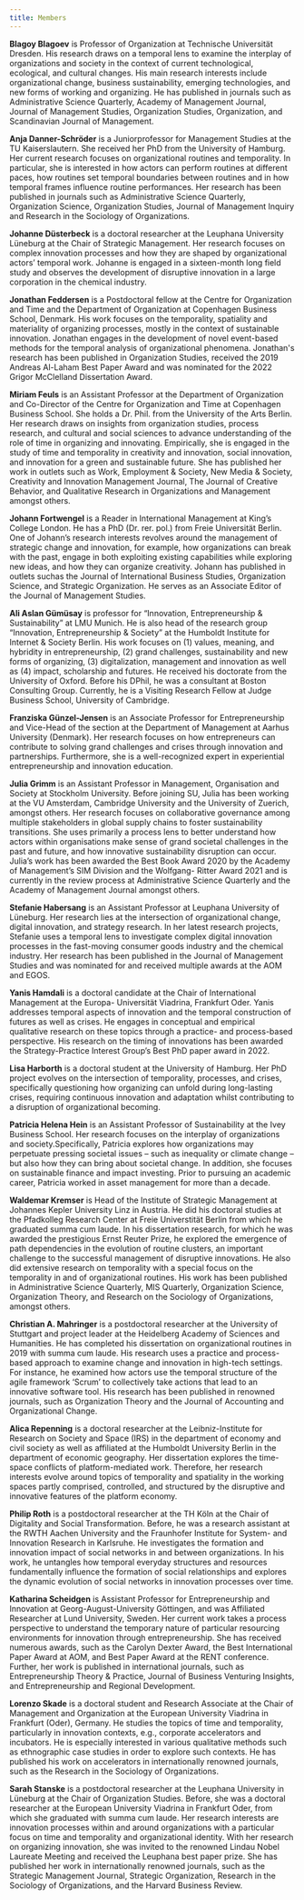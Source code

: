 ```yaml
---
title: Members
---
```

**Blagoy Blagoev** is Professor of Organization at Technische Universität Dresden. His research draws on a temporal lens to examine the interplay of organizations and society in the context of current technological, ecological, and cultural changes. His main research interests include organizational change, business sustainability, emerging technologies, and new forms of working and organizing. He has published in journals such as Administrative Science Quarterly, Academy of Management Journal, Journal of Management Studies, Organization Studies, Organization, and Scandinavian Journal of Management.

**Anja Danner-Schröder** is a Juniorprofessor for Management Studies at the TU Kaiserslautern. She received her PhD from the University of Hamburg. Her current research focuses on organizational routines and temporality. In particular, she is interested in how actors can perform routines at different paces, how routines set temporal boundaries between routines and in how temporal frames influence routine performances. Her research has been published in journals such as Administrative Science Quarterly, Organization Science, Organization Studies, Journal of Management Inquiry and Research in the Sociology of Organizations.

**Johanne Düsterbeck** is a doctoral researcher at the Leuphana University Lüneburg at the Chair of Strategic Management. Her research focuses on complex innovation processes and how they are shaped by organizational actors’ temporal work. Johanne is engaged in a sixteen-month long field study and observes the development of disruptive innovation in a large corporation in the chemical industry.

**Jonathan Feddersen** is a Postdoctoral fellow at the Centre for Organization and Time and the Department of Organization at Copenhagen Business School, Denmark. His work focuses on the temporality, spatiality and materiality of organizing processes, mostly in the context of sustainable innovation. Jonathan engages in the development of novel event-based methods for the temporal analysis of organizational phenomena. Jonathan's research has been published in Organization Studies, received the 2019 Andreas Al-Laham Best Paper Award and was nominated for the 2022 Grigor McClelland Dissertation Award.

**Miriam Feuls** is an Assistant Professor at the Department of Organization and Co-Director of the Centre for Organization and Time at Copenhagen Business School. She holds a Dr. Phil. from the University of the Arts Berlin. Her research draws on insights from organization studies, process research, and cultural and social sciences to advance understanding of the role of time in organizing and innovating. Empirically, she is engaged in the study of time and temporality in creativity and innovation, social innovation, and innovation for a green and sustainable future. She has published her work in outlets such as Work, Employment & Society, New Media & Society, Creativity and Innovation Management Journal, The Journal of Creative Behavior, and Qualitative Research in Organizations and Management amongst others.

**Johann Fortwengel** is a Reader in International Management at King’s College London. He has a PhD (Dr. rer. pol.) from Freie Universität Berlin. One of Johann’s research interests revolves around the management of strategic change and innovation, for example, how organizations can break with the past, engage in both exploiting existing capabilities while exploring new ideas, and how they can organize creativity. Johann has published in outlets suchas the Journal of International Business Studies, Organization Science, and Strategic Organization. He serves as an Associate Editor of the Journal of Management Studies.

**Ali Aslan Gümüsay** is professor for “Innovation, Entrepreneurship & Sustainability” at LMU Munich. He is also head of the research group “Innovation, Entrepreneurship & Society” at the Humboldt Institute for Internet & Society Berlin. His work focuses on (1) values, meaning, and hybridity in entrepreneurship, (2) grand challenges, sustainability and new forms of organizing, (3) digitalization, management and innovation as well as (4) impact, scholarship and futures. He received his doctorate from the University of Oxford. Before his DPhil, he was a consultant at Boston Consulting Group. Currently, he is a Visiting Research Fellow at Judge Business School, University of Cambridge.

**Franziska Günzel-Jensen** is an Associate Professor for Entrepreneurship and Vice-Head of the section at the Department of Management at Aarhus University (Denmark). Her research focuses on how entrepreneurs can contribute to solving grand challenges and crises through innovation and partnerships. Furthermore, she is a well-recognized expert in experiential entrepreneurship and innovation education.

**Julia Grimm** is an Assistant Professor in Management, Organisation and Society at Stockholm University. Before joining SU, Julia has been working at the VU Amsterdam, Cambridge University and the University of Zuerich, amongst others. Her research focuses on collaborative governance among multiple stakeholders in global supply chains to foster sustainability transitions. She uses primarily a process lens to better understand how actors within organisations make sense of grand societal challenges in the past and future, and how innovative sustainability disruption can occur. Julia’s work has been awarded the Best Book Award 2020 by the Academy of Management’s SIM Division and the Wolfgang- Ritter Award 2021 and is currently in the review process at Administrative Science Quarterly and the Academy of Management Journal amongst others.

**Stefanie Habersang** is an Assistant Professor  at Leuphana University of Lüneburg. Her research lies at the intersection of organizational change, digital innovation, and strategy research. In her latest research projects, Stefanie uses a temporal lens to investigate complex digital innovation processes in the fast-moving consumer goods industry and the chemical industry. Her research has been published in the Journal of Management Studies and was nominated for and received multiple awards at the AOM and EGOS.

**Yanis Hamdali** is a doctoral candidate at the Chair of International Management at the Europa- Universität Viadrina, Frankfurt Oder. Yanis addresses temporal aspects of innovation and the temporal construction of futures as well as crises. He engages in conceptual and empirical qualitative research on these topics through a practice- and process-based perspective. His research on the timing of innovations has been awarded the Strategy-Practice Interest Group’s Best PhD paper award in 2022.

**Lisa Harborth** is a doctoral student at the University of Hamburg. Her PhD project evolves on the intersection of temporality, processes, and crises, specifically questioning how organizing can unfold during long-lasting crises, requiring continuous innovation and adaptation whilst contributing to a disruption of organizational becoming.

**Patricia Helena Hein** is an Assistant Professor of Sustainability at the Ivey Business School. Her research focuses on the interplay of organizations and society.Specifically, Patricia explores how organizations may perpetuate pressing societal issues – such as inequality or climate change – but also how they can bring about societal change. In addition, she focuses on sustainable finance and impact investing. Prior to pursuing an academic career, Patricia worked in asset management for more than a decade.

**Waldemar Kremser** is Head of the Institute of Strategic Management at Johannes Kepler University Linz in Austria. He did his doctoral studies at the Pfadkolleg Research Center at Freie Universtität Berlin from which he graduated summa cum laude. In his dissertation research, for which he was awarded the prestigious Ernst Reuter Prize, he explored the emergence of path dependencies in the evolution of routine clusters, an important challenge to the successful management of disruptive innovations. He also did extensive research on temporality with a special focus on the temporality in and of organizational routines. His work has been published in Administrative Science Quarterly, MIS Quarterly, Organization Science, Organization Theory, and Research on the Sociology of Organizations, amongst others.

**Christian A. Mahringer** is a postdoctoral researcher at the University of Stuttgart and project leader at the Heidelberg Academy of Sciences and Humanities. He has completed his dissertation on organizational routines in 2019 with summa cum laude. His research uses a practice and process-based approach to examine change and innovation in high-tech settings. For instance, he examined how actors use the temporal structure of the agile framework ‘Scrum’ to collectively take actions that lead to an innovative software tool. His research has been published in renowned journals, such as Organization Theory and the Journal of Accounting and Organizational Change.

**Alica Repenning** is a doctoral researcher at the Leibniz-Institute for Research on Society and Space (IRS) in the department of economy and civil society as well as affiliated at the Humboldt University Berlin in the department of economic geography. Her dissertation explores the time-space conflicts of platform-mediated work. Therefore, her research interests evolve around topics of temporality and spatiality in the working spaces partly comprised, controlled, and structured by the disruptive and innovative features of the platform economy.

**Philip Roth** is a postdoctoral researcher at the TH Köln at the Chair of Digitality and Social Transformation. Before, he was a research assistant at the RWTH Aachen University and the Fraunhofer Institute for System- and Innovation Research in Karlsruhe. He investigates the formation and innovation impact of social networks in and between organizations. In his work, he untangles how temporal everyday structures and resources fundamentally influence the formation of social relationships and explores the dynamic evolution of social networks in innovation processes over time.

**Katharina Scheidgen** is Assistant Professor for Entrepreneurship and Innovation at Georg-August-University Göttingen, and was Affiliated Researcher at Lund University, Sweden. Her current work takes a process perspective to understand the temporary nature of particular resourcing environments for innovation through entrepreneurship. She has received numerous awards, such as the Carolyn Dexter Award, the Best International Paper Award at AOM, and Best Paper Award at the RENT conference. Further, her work is published in international journals, such as Entrepreneurship Theory & Practice, Journal of Business Venturing Insights, and Entrepreneurship and Regional Development.

**Lorenzo Skade** is a doctoral student and Research Associate at the Chair of Management and Organization at the European University Viadrina in Frankfurt (Oder), Germany. He studies the topics of time and temporality, particularly in innovation contexts, e.g., corporate accelerators and incubators. He is especially interested in various qualitative methods such as ethnographic case studies in order to explore such contexts. He has published his work on accelerators in internationally renowned journals, such as the Research in the Sociology of Organizations.

**Sarah Stanske** is a postdoctoral researcher at the Leuphana University in Lüneburg at the Chair of Organization Studies. Before, she was a doctoral researcher at the European University Viadrina in Frankfurt Oder, from which she graduated with summa cum laude. Her research interests are innovation processes within and around organizations with a particular focus on time and temporality and organizational identity. With her research on organizing innovation, she was invited to the renowned Lindau Nobel Laureate Meeting and received the Leuphana best paper prize. She has published her work in internationally renowned journals, such as the Strategic Management Journal, Strategic Organization, Research in the Sociology of Organizations, and the Harvard Business Review.